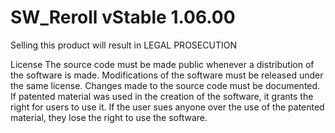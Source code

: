 # SW_Reroll vStable 1.06.00
Selling this product will result in LEGAL PROSECUTION



License
The source code must be made public whenever a distribution of the software is made.
Modifications of the software must be released under the same license.
Changes made to the source code must be documented.
If patented material was used in the creation of the software, it grants the right for users to use it. If the user sues anyone over the use of the patented material, they lose the right to use the software.
